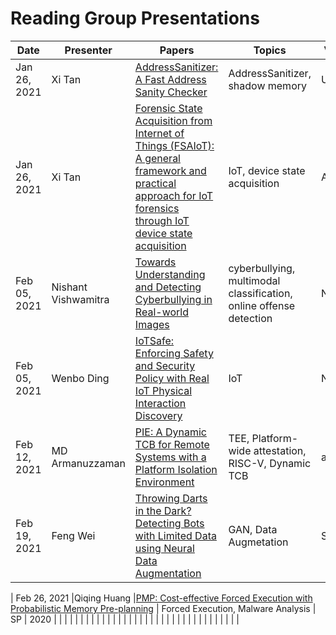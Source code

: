 # Reading Group Presentations
| Date         | Presenter | Papers                                                                                                                       | Topics                          | Venue                           | Year                  |
|--------------|-----------|------------------------------------------------------------------------------------------------------------------------------|---------------------------------|--------------------|-----------------|
| Jan 26, 2021 |Xi Tan     | [AddressSanitizer: A Fast Address Sanity Checker](https://www.usenix.org/system/files/conference/atc12/atc12-final39.pdf)    | AddressSanitizer, shadow memory |   USENIX  |   2012        |
| Jan 26, 2021 |Xi Tan     | [Forensic State Acquisition from Internet of Things (FSAIoT): A general framework and practical approach for IoT forensics through IoT device state acquisition](https://dl.acm.org/doi/abs/10.1145/3098954.3104053?casa_token=bk43f9v3DmAAAAAA:iuP131f8xNR-uX9wzs0n3_RQOZinCLgGMisP8oYaQShxE00FVOqwcC-PoSTH3UUzOi2fSXvuwAEn)  | IoT, device state acquisition |                                                                                         ARES                                   |          2017                       |
| Feb 05, 2021 |Nishant Vishwamitra | [Towards Understanding and Detecting Cyberbullying in Real-world Images](https://cse.buffalo.edu/~hongxinh/papers/NDSS2021A.pdf)   | cyberbullying, multimodal classification, online offense detection                    |   NDSS    | 2021   |
| Feb 05, 2021 |Wenbo Ding | [IoTSafe: Enforcing Safety and Security Policy with Real IoT Physical Interaction Discovery](https://cse.buffalo.edu/~hongxinh/papers/NDSS2021B.pdf) | IoT           |   NDSS    | 2021   |
| Feb 12, 2021 |MD Armanuzzaman     | [PIE: A Dynamic TCB for Remote Systems with a Platform Isolation Environment](https://arxiv.org/pdf/2010.10416.pdf)  | TEE, Platform-wide attestation, RISC-V, Dynamic TCB |         arXiv                                                                                                                   |               2020                  |
| Feb 19, 2021  |Feng Wei     | [Throwing Darts in the Dark? Detecting Bots with Limited Data using Neural Data Augmentation](https://people.cs.vt.edu/tekang/papers/sp20-odds.pdf)| GAN, Data Augmetation | S&P   |2020|


| Feb 26, 2021  |Qiqing Huang |[PMP: Cost-effective Forced Execution with Probabilistic Memory Pre-planning](https://yonghwi-kwon.github.io/data/pmp_sp20.pdf)  | Forced Execution, Malware Analysis  | SP   | 2020
|              |           |                                                                                                                              |                                 |
|              |           |                                                                                                                              |                                 |
|              |           |                                                                                                                              |                                 |
|              |           |                                                                                                                              |                                 |
|              |           |                                                                                                                              |                                 |
|              |           |                                                                                                                              |                                 |
|              |           |                                                                                                                              |                                 |
